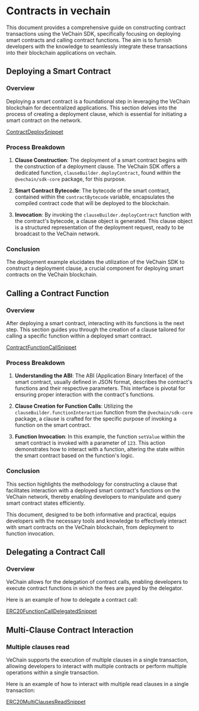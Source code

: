 # Contracts in vechain

This document provides a comprehensive guide on constructing contract transactions using the VeChain SDK, specifically focusing on deploying smart contracts and calling contract functions. The aim is to furnish developers with the knowledge to seamlessly integrate these transactions into their blockchain applications on vechain.

## Deploying a Smart Contract

### Overview

Deploying a smart contract is a foundational step in leveraging the VeChain blockchain for decentralized applications. This section delves into the process of creating a deployment clause, which is essential for initiating a smart contract on the network.

[ContractDeploySnippet](examples/contracts/contract-deploy.ts)

### Process Breakdown

1. **Clause Construction**: The deployment of a smart contract begins with the construction of a deployment clause. The VeChain SDK offers a dedicated function, `clauseBuilder.deployContract`, found within the `@vechain/sdk-core` package, for this purpose.

2. **Smart Contract Bytecode**: The bytecode of the smart contract, contained within the `contractBytecode` variable, encapsulates the compiled contract code that will be deployed to the blockchain.

3. **Invocation**: By invoking the `clauseBuilder.deployContract` function with the contract's bytecode, a clause object is generated. This clause object is a structured representation of the deployment request, ready to be broadcast to the VeChain network.

### Conclusion

The deployment example elucidates the utilization of the VeChain SDK to construct a deployment clause, a crucial component for deploying smart contracts on the VeChain blockchain.

## Calling a Contract Function

### Overview

After deploying a smart contract, interacting with its functions is the next step. This section guides you through the creation of a clause tailored for calling a specific function within a deployed smart contract.

[ContractFunctionCallSnippet](examples/contracts/contract-function-call.ts)

### Process Breakdown

1. **Understanding the ABI**: The ABI (Application Binary Interface) of the smart contract, usually defined in JSON format, describes the contract's functions and their respective parameters. This interface is pivotal for ensuring proper interaction with the contract's functions.

2. **Clause Creation for Function Calls**: Utilizing the `clauseBuilder.functionInteraction` function from the `@vechain/sdk-core` package, a clause is crafted for the specific purpose of invoking a function on the smart contract.

3. **Function Invocation**: In this example, the function `setValue` within the smart contract is invoked with a parameter of `123`. This action demonstrates how to interact with a function, altering the state within the smart contract based on the function's logic.

### Conclusion

This section highlights the methodology for constructing a clause that facilitates interaction with a deployed smart contract's functions on the VeChain network, thereby enabling developers to manipulate and query smart contract states efficiently.

This document, designed to be both informative and practical, equips developers with the necessary tools and knowledge to effectively interact with smart contracts on the VeChain blockchain, from deployment to function invocation.

## Delegating a Contract Call

### Overview

VeChain allows for the delegation of contract calls, enabling developers to execute contract functions in which the fees are payed by the delegator.

Here is an example of how to delegate a contract call:

[ERC20FunctionCallDelegatedSnippet](examples/contracts/contract-delegation-ERC20.ts)

## Multi-Clause Contract Interaction

### Multiple clauses read

VeChain supports the execution of multiple clauses in a single transaction, allowing developers to interact with multiple contracts or perform multiple operations within a single transaction.

Here is an example of how to interact with multiple read clauses in a single transaction:

[ERC20MultiClausesReadSnippet](examples/contracts/contract-create-ERC20-token.ts)